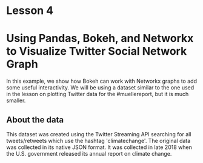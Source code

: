 # Lesson 4

<h1>Using Pandas, Bokeh, and Networkx to Visualize Twitter Social Network Graph</h1>

In this example, we show how Bokeh can work with Networkx graphs to add some useful interactivity. We will be using a dataset similar to the one used in the lesson on plotting Twitter data for the #muellereport, but it is much smaller.

<h2>About the data</h2>

This dataset was created using the Twitter Streaming API searching for all tweets/retweets which use the hashtag 'climatechange'. The original data was collected in its native JSON format.  It was collected in late 2018 when the U.S. government released its annual report on climate change. 

